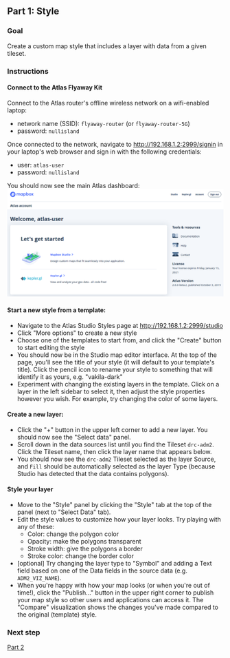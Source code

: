 ## Part 1: Style

<!-- this needs to be revised to work off of pregenerated tiles -->

### Goal

Create a custom map style that includes a layer with data from a given tileset.

### Instructions

#### Connect to the Atlas Flyaway Kit

Connect to the Atlas router's offline wireless network on a wifi-enabled laptop:
- network name (SSID): `flyaway-router` (or `flyaway-router-5G`)
- password: `nullisland`

Once connected to the network, navigate to http://192.168.1.2:2999/signin in your laptop's web browser and sign in with the following credentials:
- user: `atlas-user`
- password: `nullisland`

You should now see the main Atlas dashboard:
![](assets/images/atlas-dashboard.png)


#### Start a new style from a template:
- Navigate to the Atlas Studio Styles page at http://192.168.1.2:2999/studio
- Click "More options" to create a new style
- Choose one of the templates to start from, and click the "Create" button to start editing the style
- You should now be in the Studio map editor interface. At the top of the page, you'll see the title of your style (it will default to your template's title). Click the pencil icon to rename your style to something that will identify it as yours, e.g. "vakila-dark"
- Experiment with changing the existing layers in the template. Click on a layer in the left sidebar to select it, then adjust the style properties however you wish. For example, try changing the color of some layers.


#### Create a new layer:
- Click the "+" button in the upper left corner to add a new layer. You should now see the "Select data" panel.
- Scroll down in the data sources list until you find the Tileset `drc-adm2`. Click the Tileset name, then click the layer name that appears below.  
- You should now see the `drc-adm2` Tileset selected as the layer Source, and `Fill` should be automatically selected as the layer Type (because Studio has detected that the data contains polygons).

#### Style your layer
- Move to the "Style" panel by clicking the "Style" tab at the top of the panel (next to "Select Data" tab).
- Edit the style values to customize how your layer looks. Try playing with any of these:
  - Color: change the polygon color
  - Opacity: make the polygons transparent
  - Stroke width: give the polygons a border
  - Stroke color: change the border color
- [optional] Try changing the layer type to "Symbol" and adding a Text field based on one of the Data fields in the source data (e.g. `ADM2_VIZ_NAME`).
- When you're happy with how your map looks (or when you're out of time!), click the "Publish..." button in the upper right corner to publish your map style so other users and applications can access it. The "Compare" visualization shows the changes you've made compared to the original (template) style.

### Next step

[Part 2](./part-josm-edit.md)
